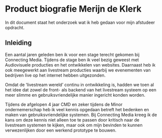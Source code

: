 # Product biografie Merijn de Klerk

In dit document staat het onderzoek wat ik heb gedaan voor mijn afstudeer opdracht.

## Inleiding

Een aantal jaren geleden ben ik voor een stage terecht gekomen bij Connecting Media. Tijdens de stage ben ik veel bezig geweest met Audiovisuele producties en het ontwikkelen van websites. Daarnaast heb ik ook meegewerkt aan livestream producties waarbij we evenementen van bedrijven live op het internet hebben uitgezonden.  


Omdat de ‘livestream wereld’ continu in ontwikkeling is, hadden we toen al het idee dat zowel de front- als backend van het livestream systeem op een meer slimme en gebruiksvriendelijke manier ingericht konden worden.  


Tijdens de afgelopen 4 jaar CMD en zeker tijdens de Minor ondernemerschap heb ik veel kennis opgedaan betreft het bedenken en maken van  gebruiksvriendelijke systemen. Bij Connecting Media kreeg ik de kans om deze kennis niet alleen toe te passen door kritisch naar de livestream systemen te kijken, maar ook om mijn bevinden te kunnen verwezenlijken door een werkend prototype te bouwen.

